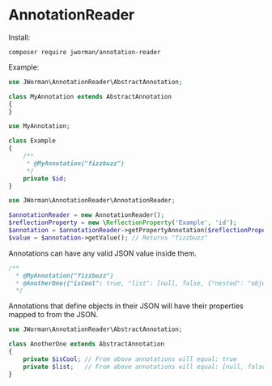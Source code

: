 # AnnotationReader
Install:
```text
composer require jworman/annotation-reader
```

Example:
```php
use JWorman\AnnotationReader\AbstractAnnotation;

class MyAnnotation extends AbstractAnnotation
{
}
```
```php
use MyAnnotation;

class Example
{
    /**
     * @MyAnnotation("fizzbuzz")
     */
    private $id;
}
```
```php
use JWorman\AnnotationReader\AnnotationReader;

$annotationReader = new AnnotationReader();
$reflectionProperty = new \ReflectionProperty('Example', 'id');
$annotation = $annotationReader->getPropertyAnnotation($reflectionProperty, 'MyAnnotation');
$value = $annotation->getValue(); // Returns "fizzbuzz"
```
Annotations can have any valid JSON value inside them.
```php
/**
  * @MyAnnotation("fizzbuzz")
  * @AnotherOne({"isCool": true, "list": [null, false, {"nested": "object"}]})
  */
```
Annotations that define objects in their JSON will have their properties mapped to from the JSON.
```php
use JWorman\AnnotationReader\AbstractAnnotation;

class AnotherOne extends AbstractAnnotation
{
    private $isCool; // From above annotations will equal: true
    private $list;   // From above annotations will equal: [null, false, \stdObject()]
}
```